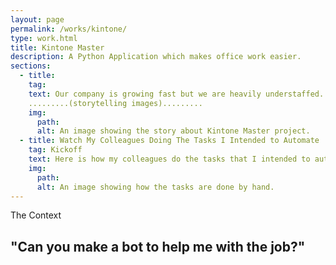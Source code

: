```yaml
---
layout: page
permalink: /works/kintone/
type: work.html
title: Kintone Master
description: A Python Application which makes office work easier.
sections:
  - title: 
    tag: 
    text: Our company is growing fast but we are heavily understaffed. Overwhelmed by the large amount of daily work, my colleagues asked me if I could make a robot of some kind to automate part of their job. I explored to see which parts of our work took the most time and could be automated and realized that a major proportion of our daily work involved using our office system. This is a WEB application where we post news and information, store our students' training records and communicate among staff about issues to be addressed. With further research, I found that many of the tasks on the system can be automated using Python and decided to build a "bot", an app, to help my colleagues out.
    .........(storytelling images).........
    img:
      path:
      alt: An image showing the story about Kintone Master project.
  - title: Watch My Colleagues Doing The Tasks I Intended to Automate
    tag: Kickoff
    text: Here is how my colleagues do the tasks that I intended to automate:<br>.......(manual flow images)..........
    img:
      path:
      alt: An image showing how the tasks are done by hand.
---
```

The Context<br>
## "Can you make a bot to help me with the job?"

